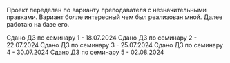 Проект переделан по варианту преподавателя с незначительными правками. Вариант болле интересный чем был реализован мной. Далее работаю на базе его. 

Сдано ДЗ по семинару 1 - 18.07.2024
Сдано ДЗ по семинару 2 - 22.07.2024
Сдано ДЗ по семинару 3 - 25.07.2024
Сдано ДЗ по семинару 4 - 30.07.2024
Сдано ДЗ по семинару 5 - 02.08.2024